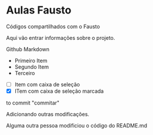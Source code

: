 # Aulas Fausto  
Códigos compartilhados com o Fausto

Aqui vão entrar informações sobre o projeto.

Github Markdown

- Primeiro Item
- Segundo Item
- Terceiro
- [ ] Item com caixa de seleção
- [x] ITem com caixa de seleção marcada

to commit
"commitar"


Adicionando outras modificações.

Alguma outra pessoa modificiou o código do README.md
